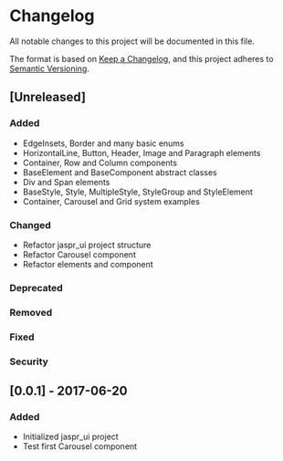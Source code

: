 # Changelog
All notable changes to this project will be documented in this file.

The format is based on [Keep a Changelog](https://keepachangelog.com/en/1.0.0/),
and this project adheres to [Semantic Versioning](https://semver.org/spec/v2.0.0.html).

## [Unreleased]
### Added 
- EdgeInsets, Border and many basic enums
- HorizontalLine, Button, Header, Image and Paragraph elements
- Container, Row and Column components
- BaseElement and BaseComponent abstract classes
- Div and Span elements
- BaseStyle, Style, MultipleStyle, StyleGroup and StyleElement
- Container, Carousel and Grid system examples

### Changed 
- Refactor jaspr_ui project structure
- Refactor Carousel component
- Refactor elements and component

### Deprecated

### Removed 

### Fixed 

### Security


## [0.0.1] - 2017-06-20
### Added
- Initialized jaspr_ui project
- Test first Carousel component
